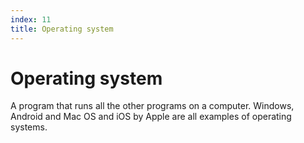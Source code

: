 ```yaml
---
index: 11
title: Operating system
---
```

# Operating system

A program that runs all the other programs on a computer. Windows, Android and Mac OS and iOS by Apple are all examples of operating systems.